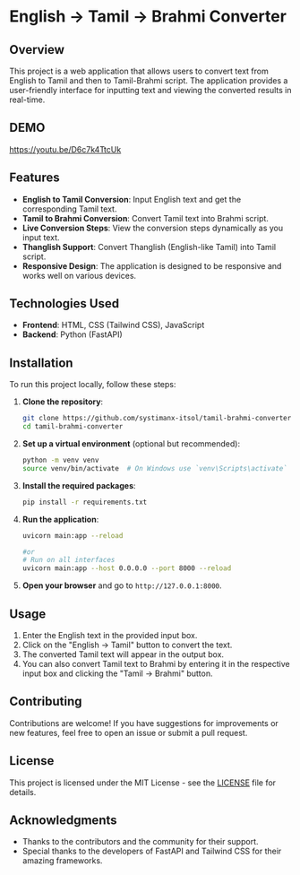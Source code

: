 # English → Tamil → Brahmi Converter

## Overview

This project is a web application that allows users to convert text from English to Tamil and then to Tamil-Brahmi script. The application provides a user-friendly interface for inputting text and viewing the converted results in real-time.

## DEMO

https://youtu.be/D6c7k4TtcUk

## Features

- **English to Tamil Conversion**: Input English text and get the corresponding Tamil text.
- **Tamil to Brahmi Conversion**: Convert Tamil text into Brahmi script.
- **Live Conversion Steps**: View the conversion steps dynamically as you input text.
- **Thanglish Support**: Convert Thanglish (English-like Tamil) into Tamil script.
- **Responsive Design**: The application is designed to be responsive and works well on various devices.

## Technologies Used

- **Frontend**: HTML, CSS (Tailwind CSS), JavaScript
- **Backend**: Python (FastAPI)


## Installation

To run this project locally, follow these steps:

1. **Clone the repository**:
   ```bash
   git clone https://github.com/systimanx-itsol/tamil-brahmi-converter.git
   cd tamil-brahmi-converter
   ```

2. **Set up a virtual environment** (optional but recommended):
   ```bash
   python -m venv venv
   source venv/bin/activate  # On Windows use `venv\Scripts\activate`
   ```

3. **Install the required packages**:
   ```bash
   pip install -r requirements.txt
   ```

4. **Run the application**:
   ```bash
   uvicorn main:app --reload

   #or
   # Run on all interfaces
   uvicorn main:app --host 0.0.0.0 --port 8000 --reload
   ```

5. **Open your browser** and go to `http://127.0.0.1:8000`.

## Usage

1. Enter the English text in the provided input box.
2. Click on the "English → Tamil" button to convert the text.
3. The converted Tamil text will appear in the output box.
4. You can also convert Tamil text to Brahmi by entering it in the respective input box and clicking the "Tamil → Brahmi" button.

## Contributing

Contributions are welcome! If you have suggestions for improvements or new features, feel free to open an issue or submit a pull request.

## License

This project is licensed under the MIT License - see the [LICENSE](LICENSE) file for details.

## Acknowledgments

- Thanks to the contributors and the community for their support.
- Special thanks to the developers of FastAPI and Tailwind CSS for their amazing frameworks.

